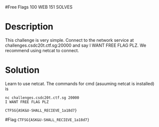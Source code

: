 #Free Flags
 100
WEB
151 SOLVES

# Description
This challenge is very simple. Connect to the network service at challenges.csdc20t.ctf.sg:20000 and say I WANT FREE FLAG PLZ. We recommend using netcat to connect.

# Solution
Learn to use netcat. The commands for cmd (asuuming netcat is installed) is
```
nc challenges.csdc20t.ctf.sg 20000
I WANT FREE FLAG PLZ
```
```
CTFSG{ASK&U-SHALL_RECIEVE_1a18d7}
```

#Flag 
`CTFSG{ASK&U-SHALL_RECIEVE_1a18d7}`

